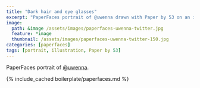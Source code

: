 ```yaml
---
title: "Dark hair and eye glasses"
excerpt: "PaperFaces portrait of @uwenna drawn with Paper by 53 on an iPad."
image: 
  path: &image /assets/images/paperfaces-uwenna-twitter.jpg 
  feature: *image
  thumbnail: /assets/images/paperfaces-uwenna-twitter-150.jpg
categories: [paperfaces]
tags: [portrait, illustration, Paper by 53]
---
```


PaperFaces portrait of [@uwenna](https://twitter.com/uwenna).

{% include_cached boilerplate/paperfaces.md %}
